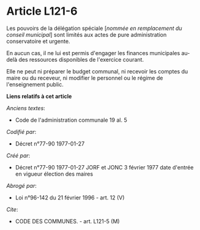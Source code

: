 # Article L121-6

Les pouvoirs de la délégation spéciale [*nommée en remplacement du conseil municipal*] sont limités aux actes de pure
administration conservatoire et urgente. 

En aucun cas, il ne lui est permis d'engager les finances municipales au-delà des ressources disponibles de l'exercice
courant. 

Elle ne peut ni préparer le budget communal, ni recevoir les comptes du maire ou du receveur, ni modifier le personnel ou le
régime de l'enseignement public.

**Liens relatifs à cet article**

_Anciens textes_:

  - Code de l'administration communale 19 al. 5

_Codifié par_:

  - Décret n°77-90 1977-01-27

_Créé par_:

  - Décret n°77-90 1977-01-27 JORF et JONC 3 février 1977 date d'entrée en vigueur élection des maires

_Abrogé par_:

  - Loi n°96-142 du 21 février 1996 - art. 12 (V)

_Cite_:

  - CODE DES COMMUNES. - art. L121-5 (M)
